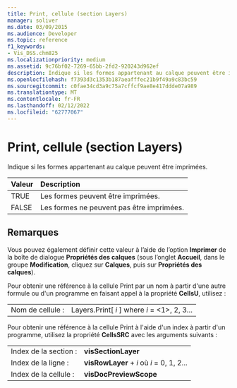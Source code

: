 ```yaml
---
title: Print, cellule (section Layers)
manager: soliver
ms.date: 03/09/2015
ms.audience: Developer
ms.topic: reference
f1_keywords:
- Vis_DSS.chm825
ms.localizationpriority: medium
ms.assetid: 9c76bf02-7269-65bb-2fd2-920243d962ef
description: Indique si les formes appartenant au calque peuvent être imprimées.
ms.openlocfilehash: f7393d3c1353b187aeafffec21b9f49a9c83bc59
ms.sourcegitcommit: c0fae34cd3a9c75a7cffcf9ae8e417ddde07a989
ms.translationtype: MT
ms.contentlocale: fr-FR
ms.lasthandoff: 02/12/2022
ms.locfileid: "62777067"
---
```

# <a name="print-cell-layers-section"></a>Print, cellule (section Layers)

Indique si les formes appartenant au calque peuvent être imprimées.
  
|**Valeur**|**Description**|
|:-----|:-----|
|TRUE  <br/> |Les formes peuvent être imprimées. |
|FALSE  <br/> |Les formes ne peuvent pas être imprimées. |
   
## <a name="remarks"></a>Remarques

Vous pouvez également définir cette valeur à l’aide de l’option **Imprimer** de la boîte de dialogue **Propriétés des calques** (sous l’onglet **Accueil**, dans le groupe **Modification**, cliquez sur **Calques**, puis sur **Propriétés des calques**).
  
Pour obtenir une référence à la cellule Print par un nom à partir d'une autre formule ou d'un programme en faisant appel à la propriété **CellsU**, utilisez : 
  
|||
|:-----|:-----|
|Nom de cellule :  <br/> |Layers.Print[ *i*  ] where  *i*  = <1>, 2, 3... |
   
Pour obtenir une référence à la cellule Print à l'aide d'un index à partir d'un programme, utilisez la propriété **CellsSRC** avec les arguments suivants : 
  
|||
|:-----|:-----|
|Index de la section :  <br/> |**visSectionLayer** <br/> |
|Index de la ligne :  <br/> |**visRowLayer** +   *i* où *i* = 0, 1, 2... |
|Index de la cellule :  <br/> |**visDocPreviewScope** <br/> |
   

